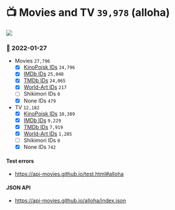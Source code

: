# :tv: Movies and TV `39,978` (alloha)

<a href="https://API-Movies.github.io"><img src="https://API-Movies.github.io/banner.png?cache"></a>

### :date: 2022-01-27
- Movies `27,796`
  - [x] <a href="https://API-Movies.github.io/alloha/movie_kinopoisk_ids.json">KinoPoisk IDs</a> `24,796`
  - [x] <a href="https://API-Movies.github.io/alloha/movie_imdb_ids.json">IMDb IDs</a> `25,048`
  - [x] <a href="https://API-Movies.github.io/alloha/movie_tmdb_ids.json">TMDb IDs</a> `24,065`
  - [x] <a href="https://API-Movies.github.io/alloha/movie_world_art_ids.json">World-Art IDs</a> `217`
  - [ ] Shikimori IDs `0`
  - [x] None IDs `479`
- TV `12,182`
  - [x] <a href="https://API-Movies.github.io/alloha/tv_kinopoisk_ids.json">KinoPoisk IDs</a> `10,389`
  - [x] <a href="https://API-Movies.github.io/alloha/tv_imdb_ids.json">IMDb IDs</a> `9,229`
  - [x] <a href="https://API-Movies.github.io/alloha/tv_tmdb_ids.json">TMDb IDs</a> `7,919`
  - [x] <a href="https://API-Movies.github.io/alloha/tv_world_art_ids.json">World-Art IDs</a> `1,285`
  - [ ] Shikimori IDs `0`
  - [x] None IDs `742`
#### Test errors
- <a href='https://api-movies.github.io/test.html#alloha'>https://api-movies.github.io/test.html#alloha</a>
#### JSON API
- <a href='https://api-movies.github.io/alloha/index.json'>https://api-movies.github.io/alloha/index.json</a>
